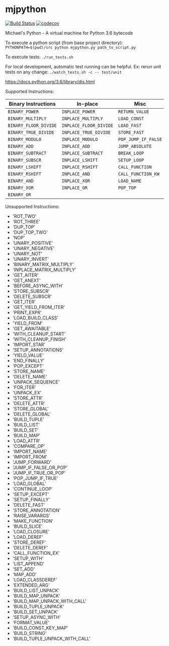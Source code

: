 # mjpython
[![Build Status](https://travis-ci.org/mjpatter88/mjpython.svg?branch=master)](https://travis-ci.org/mjpatter88/mjpython)
[![codecov](https://codecov.io/gh/mjpatter88/mjpython/branch/master/graph/badge.svg)](https://codecov.io/gh/mjpatter88/mjpython)

Michael's Python - A virtual machine for Python 3.6 bytecode

To execute a python script (from base project directory): `PYTHONPATH=$(pwd)/src python mjpython.py path_to_script.py`

To execute tests: `./run_tests.sh`

For local development, automatic test running can be helpful. Ex: rerun unit tests on any change: `./watch_tests.sh -c -- test/unit`

https://docs.python.org/3.6/library/dis.html

Supported Instructions:

| Binary Instructions  | In-place              | Misc                |
|----------------------|-----------------------|---------------------|
| `BINARY_POWER`       | `INPLACE_POWER`       | `RETURN_VALUE`      |
| `BINARY_MULTIPLY`    | `INPLACE_MULTIPLY`    | `LOAD_CONST`        |
| `BINARY_FLOOR_DIVIDE`| `INPLACE_FLOOR_DIVIDE`| `LOAD_FAST`         |
| `BINARY_TRUE_DIVIDE` | `INPLACE_TRUE_DIVIDE` | `STORE_FAST`        |
| `BINARY_MODULO`      | `INPLACE_MODULO`      | `POP_JUMP_IF_FALSE` |
| `BINARY_ADD`         | `INPLACE_ADD`         | `JUMP_ABSOLUTE`     |
| `BINARY_SUBTRACT`    | `INPLACE_SUBTRACT`    | `BREAK_LOOP`        |
| `BINARY_SUBSCR`      | `INPLACE_LSHIFT`      | `SETUP_LOOP`        |
| `BINARY_LSHIFT`      | `INPLACE_RSHIFT`      | `CALL_FUNCTION`     |
| `BINARY_RSHIFT`      | `INPLACE_AND`         | `CALL_FUNCTION_KW`  |
| `BINARY_AND`         | `INPLACE_XOR`         | `LOAD_NAME`         |
| `BINARY_XOR`         | `INPLACE_OR`          | `POP_TOP`           |
| `BINARY_OR`          |                       |                     |


Unsupported Instructions:
- 'ROT_TWO'
- 'ROT_THREE'
- 'DUP_TOP'
- 'DUP_TOP_TWO'
- 'NOP'
- 'UNARY_POSITIVE'
- 'UNARY_NEGATIVE'
- 'UNARY_NOT'
- 'UNARY_INVERT'
- 'BINARY_MATRIX_MULTIPLY'
- 'INPLACE_MATRIX_MULTIPLY'
- 'GET_AITER'
- 'GET_ANEXT'
- 'BEFORE_ASYNC_WITH'
- 'STORE_SUBSCR'
- 'DELETE_SUBSCR'
- 'GET_ITER'
- 'GET_YIELD_FROM_ITER'
- 'PRINT_EXPR'
- 'LOAD_BUILD_CLASS'
- 'YIELD_FROM'
- 'GET_AWAITABLE'
- 'WITH_CLEANUP_START'
- 'WITH_CLEANUP_FINISH'
- 'IMPORT_STAR'
- 'SETUP_ANNOTATIONS'
- 'YIELD_VALUE'
- 'END_FINALLY'
- 'POP_EXCEPT'
- 'STORE_NAME'
- 'DELETE_NAME'
- 'UNPACK_SEQUENCE'
- 'FOR_ITER'
- 'UNPACK_EX'
- 'STORE_ATTR'
- 'DELETE_ATTR'
- 'STORE_GLOBAL'
- 'DELETE_GLOBAL'
- 'BUILD_TUPLE'
- 'BUILD_LIST'
- 'BUILD_SET'
- 'BUILD_MAP'
- 'LOAD_ATTR'
- 'COMPARE_OP'
- 'IMPORT_NAME'
- 'IMPORT_FROM'
- 'JUMP_FORWARD'
- 'JUMP_IF_FALSE_OR_POP'
- 'JUMP_IF_TRUE_OR_POP'
- 'POP_JUMP_IF_TRUE'
- 'LOAD_GLOBAL'
- 'CONTINUE_LOOP'
- 'SETUP_EXCEPT'
- 'SETUP_FINALLY'
- 'DELETE_FAST'
- 'STORE_ANNOTATION'
- 'RAISE_VARARGS'
- 'MAKE_FUNCTION'
- 'BUILD_SLICE'
- 'LOAD_CLOSURE'
- 'LOAD_DEREF'
- 'STORE_DEREF'
- 'DELETE_DEREF'
- 'CALL_FUNCTION_EX'
- 'SETUP_WITH'
- 'LIST_APPEND'
- 'SET_ADD'
- 'MAP_ADD'
- 'LOAD_CLASSDEREF'
- 'EXTENDED_ARG'
- 'BUILD_LIST_UNPACK'
- 'BUILD_MAP_UNPACK'
- 'BUILD_MAP_UNPACK_WITH_CALL'
- 'BUILD_TUPLE_UNPACK'
- 'BUILD_SET_UNPACK'
- 'SETUP_ASYNC_WITH'
- 'FORMAT_VALUE'
- 'BUILD_CONST_KEY_MAP'
- 'BUILD_STRING'
- 'BUILD_TUPLE_UNPACK_WITH_CALL'
